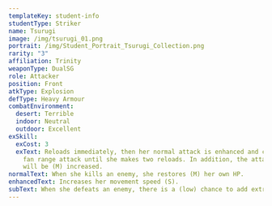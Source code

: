 ```yaml
---
templateKey: student-info
studentType: Striker
name: Tsurugi
image: /img/tsurugi_01.png
portrait: /img/Student_Portrait_Tsurugi_Collection.png
rarity: "3"
affiliation: Trinity
weaponType: DualSG
role: Attacker
position: Front
atkType: Explosion
defType: Heavy Armour
combatEnvironment:
  desert: Terrible
  indoor: Neutral
  outdoor: Excellent
exSkill:
  exCost: 3
  exText: Reloads immediately, then her normal attack is enhanced and changed to a
    fan range attack until she makes two reloads. In addition, the attack power
    will be (M) increased.
normalText: When she kills an enemy, she restores (M) her own HP.
enhancedText: Increases her movement speed (S).
subText: When she defeats an enemy, there is a (low) chance to add extra ammo (S).
---
```

